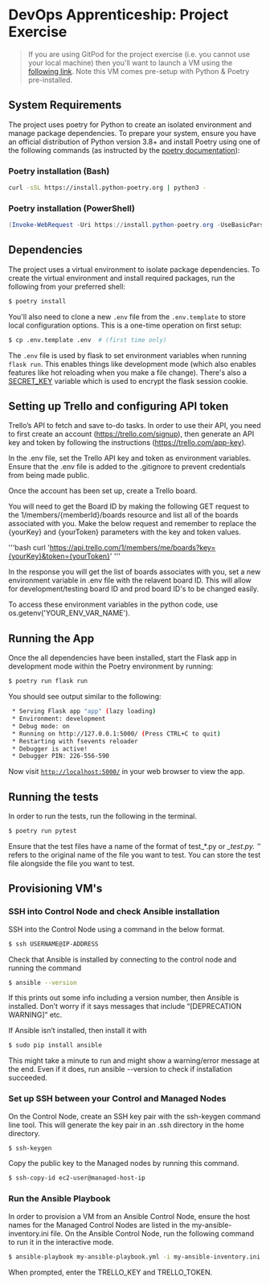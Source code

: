 # DevOps Apprenticeship: Project Exercise

> If you are using GitPod for the project exercise (i.e. you cannot use your local machine) then you'll want to launch a VM using the [following link](https://gitpod.io/#https://github.com/CorndelWithSoftwire/DevOps-Course-Starter). Note this VM comes pre-setup with Python & Poetry pre-installed.

## System Requirements

The project uses poetry for Python to create an isolated environment and manage package dependencies. To prepare your system, ensure you have an official distribution of Python version 3.8+ and install Poetry using one of the following commands (as instructed by the [poetry documentation](https://python-poetry.org/docs/#system-requirements)):

### Poetry installation (Bash)

```bash
curl -sSL https://install.python-poetry.org | python3 -
```

### Poetry installation (PowerShell)

```powershell
(Invoke-WebRequest -Uri https://install.python-poetry.org -UseBasicParsing).Content | py -
```

## Dependencies

The project uses a virtual environment to isolate package dependencies. To create the virtual environment and install required packages, run the following from your preferred shell:

```bash
$ poetry install
```

You'll also need to clone a new `.env` file from the `.env.template` to store local configuration options. This is a one-time operation on first setup:

```bash
$ cp .env.template .env  # (first time only)
```

The `.env` file is used by flask to set environment variables when running `flask run`. This enables things like development mode (which also enables features like hot reloading when you make a file change). There's also a [SECRET_KEY](https://flask.palletsprojects.com/en/1.1.x/config/#SECRET_KEY) variable which is used to encrypt the flask session cookie.

## Setting up Trello and configuring API token

Trello’s API to fetch and save to-do tasks. In order to use their API, you need to first create an account (https://trello.com/signup), then generate an API key and token by following the instructions (https://trello.com/app-key).

In the .env file, set the Trello API key and token as environment variables.
Ensure that the .env file is added to the .gitignore to prevent credentials from being made public.

Once the account has been set up, create a Trello board. 

You will need to get the Board ID by making the following GET request to the 1/members/{memberId}/boards resource and list all of the boards associated with you.
Make the below request and remember to replace the {yourKey} and {yourToken} parameters with the key and token values.

'''bash
curl 'https://api.trello.com/1/members/me/boards?key={yourKey}&token={yourToken}'
'''

In the response you will get the list of boards associates with you, set a new environment variable in .env file with the relavent board ID. This will allow for development/testing board ID and prod board ID's to be changed easily. 

To access these environment variables in the python code, use os.getenv('YOUR_ENV_VAR_NAME').
## Running the App

Once the all dependencies have been installed, start the Flask app in development mode within the Poetry environment by running:
```bash
$ poetry run flask run
```

You should see output similar to the following:
```bash
 * Serving Flask app "app" (lazy loading)
 * Environment: development
 * Debug mode: on
 * Running on http://127.0.0.1:5000/ (Press CTRL+C to quit)
 * Restarting with fsevents reloader
 * Debugger is active!
 * Debugger PIN: 226-556-590
```
Now visit [`http://localhost:5000/`](http://localhost:5000/) in your web browser to view the app.

## Running the tests
In order to run the tests, run the following in the terminal.
```bash
$ poetry run pytest
```

Ensure that the test files have a name of the format of test_*.py or *_test.py.
'*' refers to the original name of the file you want to test.
You can store the test file alongside the file you want to test.

## Provisioning VM's
### SSH into Control Node and check Ansible installation
SSH into the Control Node using a command in the below format.
```bash
$ ssh USERNAME@IP-ADDRESS
```

Check that Ansible is installed by connecting to the control node and running the command 
```bash
$ ansible --version
```
If this prints out some info including a version number, then Ansible is installed. 
Don’t worry if it says messages that include “[DEPRECATION WARNING]” etc.

If Ansible isn’t installed, then install it with 
```bash
$ sudo pip install ansible
```
This might take a minute to run and might show a warning/error message at the end.
Even if it does, run ansible --version to check if installation succeeded.

### Set up SSH between your Control and Managed Nodes
On the Control Node, create an SSH key pair with the ssh-keygen command line tool. 
This will generate the key pair in an .ssh directory in the home directory.
```bash
$ ssh-keygen
```

Copy the public key to the Managed nodes by running this command.
```bash
$ ssh-copy-id ec2-user@managed-host-ip
```


### Run the Ansible Playbook
In order to provision a VM from an Ansible Control Node, ensure the host names for the Managed Control Nodes are listed 
in the my-ansible-inventory.ini file.
On the Ansible Control Node, run the following command to run it in the interactive mode.

```bash
$ ansible-playbook my-ansible-playbook.yml -i my-ansible-inventory.ini
```
When prompted, enter the TRELLO_KEY and TRELLO_TOKEN.
